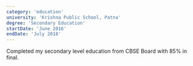 ```yaml
---
category: 'education'
university: 'Krishna Public School, Patna'
degree: 'Secondary Education'
startDate: 'June 2016'
endDate: 'July 2018'
---
```


Completed my secondary level education from CBSE Board with 85% in final.
